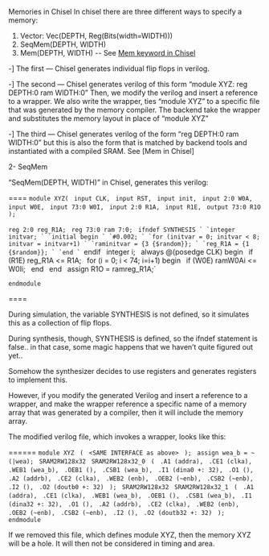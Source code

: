 Memories in Chisel
In chisel there are three different ways to specify a memory:

1. Vector: Vec(DEPTH, Reg(Bits(width=WIDTH))) 
2. SeqMem(DEPTH, WIDTH) 
3. Mem(DEPTH, WIDTH) -- See [Mem keyword in Chisel](https://github.com/Intensivate/learning-journey/wiki/Mem-keyword-in-Chisel)

-] The first — Chisel generates individual flip flops in verilog.

-] The second — Chisel generates verilog of this form “module XYZ: reg DEPTH:0 ram WIDTH:0” 
Then, we modify the verilog and insert a reference to a wrapper. We also write the wrapper, ties “module XYZ” to a specific file that was generated by the memory compiler. 
The backend take the wrapper and substitutes the memory layout in place of “module XYZ”

-] The third — Chisel generates verilog of the form “reg DEPTH:0 ram WIDTH:0” but this is also the form that is matched by backend tools and instantiated with a compiled SRAM.  See [Mem in Chisel]

2- SeqMem

“SeqMem(DEPTH, WIDTH)” in Chisel, generates this verilog:

==== 
`module XYZ( `
`input CLK, `
`input RST, `
`input init, `
`input 2:0 W0A, `
`input W0E, `
`input 73:0 W0I, `
`input 2:0 R1A, `
`input R1E, `
`output 73:0 R1O `
`);`

`reg 2:0 reg_R1A; `
`reg 73:0 ram 7:0; `
``ifndef SYNTHESIS `
`integer initvar; `
`initial begin `
`#0.002; `
`for (initvar = 0; initvar < 8; initvar = initvar+1) `
`raminitvar = {3 {$random}}; `
`reg_R1A = {1 {$random}}; `
`end `
``endif `
`integer i; `
`always @(posedge CLK) begin `
`if (R1E) reg_R1A <= R1A; `
`for (i = 0; i < 74; i=i+1) begin `
`if (W0E) ramW0Ai <= W0Ii; `
`end `
`end `
`assign R1O = ramreg_R1A;`

`endmodule`

====

During simulation, the variable SYNTHESIS is not defined, so it simulates this as a collection of flip flops.

During synthesis, though, SYNTHESIS is defined, so the ifndef statement is false.. in that case, some magic happens that we haven’t quite figured out yet..

Somehow the synthesizer decides to use registers and generates registers to implement this.

However, if you modify the generated Verilog and insert a reference to a wrapper, and make the wrapper reference a specific name of a memory array that was generated by a compiler, then it will include the memory array.

The modified verilog file, which invokes a wrapper, looks like this:

====== 
`module XYZ `
`( `
`<SAME INTERFACE as above> `
`); `
`assign wea_b = ~(|wea); `
`SRAM2RW128x32 `
`SRAM2RW128x32_0 `
`( `
`.A1 (addra), `
`.CE1 (clka), `
`.WEB1 (wea_b), `
`.OEB1 (), `
`.CSB1 (wea_b), `
`.I1 (dina0 +: 32), `
`.O1 (), `
`.A2 (addrb), `
`.CE2 (clka), `
`.WEB2 (enb), `
`.OEB2 (~enb), `
`.CSB2 (~enb), `
`.I2 (), `
`.O2 (doutb0 +: 32) `
`); `
`SRAM2RW128x32 `
`SRAM2RW128x32_1 `
`( `
`.A1 (addra), `
`.CE1 (clka), `
`.WEB1 (wea_b), `
`.OEB1 (), `
`.CSB1 (wea_b), `
`.I1 (dina32 +: 32), `
`.O1 (), `
`.A2 (addrb), `
`.CE2 (clka), `
`.WEB2 (enb), `
`.OEB2 (~enb), `
`.CSB2 (~enb), `
`.I2 (), `
`.O2 (doutb32 +: 32) `
`); `
`endmodule`

If we removed this file, which defines module XYZ, then the memory XYZ will be a hole. It will then not be considered in timing and area.